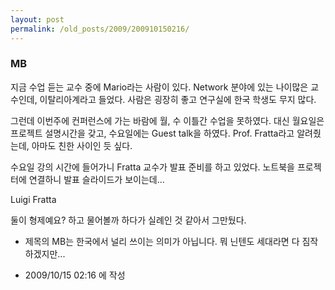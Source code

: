 ```yaml
---
layout: post
permalink: /old_posts/2009/200910150216/
---
```


### MB

지금 수업 듣는 교수 중에 Mario라는 사람이 있다. Network 분야에 있는 나이많은 교수인데, 이탈리아계라고 들었다. 사람은 굉장히 좋고 연구실에 한국 학생도 무지 많다.

그런데 이번주에 컨퍼런스에 가는 바람에 월, 수 이틀간 수업을 못하였다. 대신 월요일은 프로젝트 설명시간을 갖고, 수요일에는 Guest talk을 하였다. Prof. Fratta라고 알려줬는데, 아마도 친한 사이인 듯 싶다.

수요일 강의 시간에 들어가니 Fratta 교수가 발표 준비를 하고 있었다. 노트북을 프로젝터에 연결하니 발표 슬라이드가 보이는데...



















Luigi Fratta

둘이 형제예요? 하고 물어볼까 하다가 실례인 것 같아서 그만뒀다.



* 제목의 MB는 한국에서 널리 쓰이는 의미가 아닙니다. 뭐 닌텐도 세대라면 다 짐작하겠지만...





- 2009/10/15 02:16 에 작성